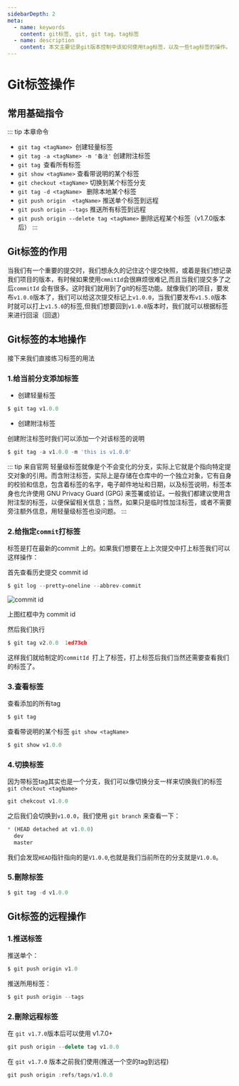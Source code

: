 ```yaml
---
sidebarDepth: 2
meta:
  - name: keywords
    content: git标签, git, git tag，tag标签
  - name: description
    content: 本文主要记录git版本控制中该如何使用tag标签，以及一些tag标签的操作。
---
```


# Git标签操作


## 常用基础指令

::: tip 本章命令
- `git tag <tagName> `创建轻量标签
- `git tag -a <tagName> -m '备注'` 创建附注标签
- `git tag `查看所有标签
- `git show <tagName>` 查看带说明的某个标签
- `git checkout <tagName>` 切换到某个标签分支
- `git tag -d <tagName> ` 删除本地某个标签
- `git push origin  <tagName>` 推送单个标签到远程
- `git push origin --tags` 推送所有标签到远程
- `git push origin --delete tag <tagName>` 删除远程某个标签（v1.7.0版本后）
:::


## Git标签的作用

当我们有一个重要的提交时，我们想永久的记住这个提交快照，或着是我们想记录我们项目的版本，有时候如果使用`cmmitId`会很麻烦很难记,而且当我们提交多了之后`commitId` 会有很多。这时我们就用到了git的标签功能。就像我们的项目，要发布`v1.0.0`版本了，我们可以给这次提交标记上`v1.0.0`，当我们要发布`v1.5.0`版本时就可以打上`v1.5.0`的标签,但我们想要回到`v1.0.0`版本时，我们就可以根据标签来进行回滚（回退）

## Git标签的本地操作

接下来我们直接练习标签的用法

### 1.给当前分支添加标签

- 创建轻量标签

```js
$ git tag v1.0.0 
```

- 创建附注标签

创建附注标签时我们可以添加一个对该标签的说明
```js
$ git tag -a v1.0.0 -m 'this is v1.0.0'
```
::: tip 来自官网
轻量级标签就像是个不会变化的分支，实际上它就是个指向特定提交对象的引用。而含附注标签，实际上是存储在仓库中的一个独立对象，它有自身的校验和信息，包含着标签的名字，电子邮件地址和日期，以及标签说明，标签本身也允许使用 GNU Privacy Guard (GPG) 来签署或验证。一般我们都建议使用含附注型的标签，以便保留相关信息；当然，如果只是临时性加注标签，或者不需要旁注额外信息，用轻量级标签也没问题。
:::

### 2.给指定`commit`打标签

标签是打在最新的commit 上的。如果我们想要在上上次提交中打上标签我们可以这样操作：

首先查看历史提交 commit id

```js
$ git log --pretty=oneline --abbrev-commit
```
![commit id](https://webxiaoma.github.io/git/git5-1.png)

上图红框中为 commit id 

然后我们执行

```js
$ git tag v2.0.0  1ed73cb
```
这样我们就给制定的`commitId `打上了标签，打上标签后我们当然还需要查看我们的标签了。


### 3.查看标签

查看添加的所有tag

```js
$ git tag
```
查看带说明的某个标签 `git show <tagName>`

```js
$ git show v1.0.0
```
### 4.切换标签

因为带标签tag其实也是一个分支，我们可以像切换分支一样来切换我们的标签`git checkout <tagName>`

```js
git chekcout v1.0.0
```
之后我们会切换到`v1.0.0`，我们使用 `git branch` 来查看一下：

```js
* (HEAD detached at v1.0.0)
  dev
  master
```
我们会发现`HEAD`指针指向的是`V1.0.0`,也就是我们当前所在的分支就是`V1.0.0`。


### 5.刪除标签

```js
$ git tag -d v1.0.0
```

## Git标签的远程操作

### 1.推送标签

推送单个：

```js
$ git push origin v1.0
```
推送所用标签：

```js
$ git push origin --tags
```

### 2.刪除远程标签 


在 `git v1.7.0`版本后可以使用 <Badge>v1.7.0+</Badge>

```js
git push origin --delete tag v1.0.0
```
在 `git v1.7.0` 版本之前我们使用(推送一个空的tag到远程)
```js
git push origin :refs/tags/v1.0.0
```